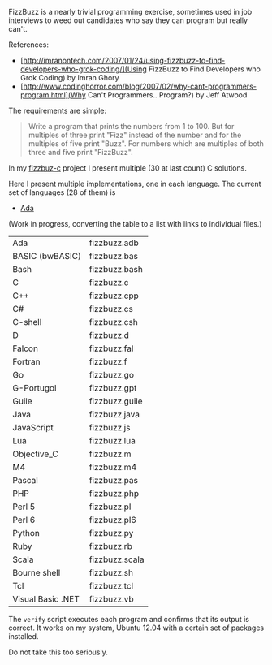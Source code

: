 FizzBuzz is a nearly trivial programming exercise, sometimes used in
job interviews to weed out candidates who say they can program but
really can't.

References:

* [http://imranontech.com/2007/01/24/using-fizzbuzz-to-find-developers-who-grok-coding/](Using FizzBuzz to Find Developers who Grok Coding) by Imran Ghory
* [http://www.codinghorror.com/blog/2007/02/why-cant-programmers-program.html](Why Can't Programmers.. Program?) by Jeff Atwood

The requirements are simple:

> Write a program that prints the numbers from 1 to 100. But for multiples
> of three print "Fizz" instead of the number and for the multiples of
> five print "Buzz". For numbers which are multiples of both three and
> five print "FizzBuzz".

In my [fizzbuz-c](https://github.com/Keith-S-Thompson/fizzbuzz-c) project
I present multiple (30 at last count) C solutions.

Here I present multiple implementations, one in each language.  The current set of languages (28 of them) is

* [Ada](https://github.com/Keith-S-Thompson/fizzbuzz-polyglot/blob/master/fizzbuzz.adb)

(Work in progress, converting the table to a list with links to individual files.)

<table border="0">
    <tr> <td> Ada               </td> <td> fizzbuzz.adb   </td> </tr>
    <tr> <td> BASIC (bwBASIC)   </td> <td> fizzbuzz.bas   </td> </tr>
    <tr> <td> Bash              </td> <td> fizzbuzz.bash  </td> </tr>
    <tr> <td> C                 </td> <td> fizzbuzz.c     </td> </tr>
    <tr> <td> C++               </td> <td> fizzbuzz.cpp   </td> </tr>
    <tr> <td> C#                </td> <td> fizzbuzz.cs    </td> </tr>
    <tr> <td> C-shell           </td> <td> fizzbuzz.csh   </td> </tr>
    <tr> <td> D                 </td> <td> fizzbuzz.d     </td> </tr>
    <tr> <td> Falcon            </td> <td> fizzbuzz.fal   </td> </tr>
    <tr> <td> Fortran           </td> <td> fizzbuzz.f     </td> </tr>
    <tr> <td> Go                </td> <td> fizzbuzz.go    </td> </tr>
    <tr> <td> G-Portugol        </td> <td> fizzbuzz.gpt   </td> </tr>
    <tr> <td> Guile             </td> <td> fizzbuzz.guile </td> </tr>
    <tr> <td> Java              </td> <td> fizzbuzz.java  </td> </tr>
    <tr> <td> JavaScript        </td> <td> fizzbuzz.js    </td> </tr>
    <tr> <td> Lua               </td> <td> fizzbuzz.lua   </td> </tr>
    <tr> <td> Objective_C       </td> <td> fizzbuzz.m     </td> </tr>
    <tr> <td> M4                </td> <td> fizzbuzz.m4    </td> </tr>
    <tr> <td> Pascal            </td> <td> fizzbuzz.pas   </td> </tr>
    <tr> <td> PHP               </td> <td> fizzbuzz.php   </td> </tr>
    <tr> <td> Perl 5            </td> <td> fizzbuzz.pl    </td> </tr>
    <tr> <td> Perl 6            </td> <td> fizzbuzz.pl6   </td> </tr>
    <tr> <td> Python            </td> <td> fizzbuzz.py    </td> </tr>
    <tr> <td> Ruby              </td> <td> fizzbuzz.rb    </td> </tr>
    <tr> <td> Scala             </td> <td> fizzbuzz.scala </td> </tr>
    <tr> <td> Bourne shell      </td> <td> fizzbuzz.sh    </td> </tr>
    <tr> <td> Tcl               </td> <td> fizzbuzz.tcl   </td> </tr>
    <tr> <td> Visual Basic .NET </td> <td> fizzbuzz.vb    </td> </tr>
</table>

The `verify` script executes each program and confirms that its output
is correct.  It works on my system, Ubuntu 12.04 with a certain set
of packages installed.

Do not take this too seriously.

